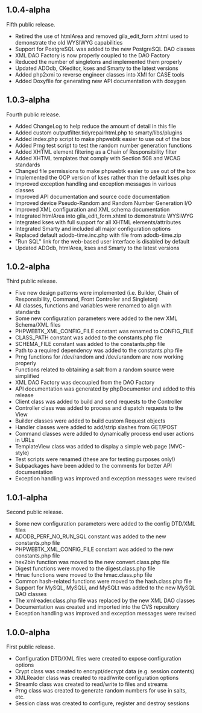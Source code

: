 1.0.4-alpha
-----------

Fifth public release.

* Retired the use of htmlArea and removed gila_edit_form.xhtml used to
  demonstrate the old WYSIWYG capabilities
* Support for PostgreSQL was added to the new PostgreSQL DAO classes
* XML DAO Factory is now properly coupled to the DAO Factory
* Reduced the number of singletons and implemented them properly
* Updated ADOdb, CKeditor, kses and Smarty to the latest versions
* Added php2xmi to reverse engineer classes into XMI for CASE tools
* Added Doxyfile for generating new API documentation with doxygen

1.0.3-alpha
-----------

Fourth public release.

* Added ChangeLog to help reduce the amount of detail in this file
* Added custom outputfilter.tidyrepairhtml.php to smarty/libs/plugins
* Added index.php script to make phpwebtk easier to use out of the box
* Added Prng test script to test the random number generation functions
* Added XHTML element filtering as a Chain of Responsibility filter
* Added XHTML templates that comply with Section 508 and WCAG standards
* Changed file permissions to make phpwebtk easier to use out of the box
* Implemented the OOP version of kses rather than the default kses.php
* Improved exception handling and exception messages in various classes
* Improved API documentation and source code documentation
* Improved device Pseudo-Random and Random Number Generation I/O
* Improved XML configuration and XML schema documentation
* Integrated htmlArea into gila_edit_form.xhtml to demonstrate WYSIWYG
* Integrated kses with full support for all XHTML elements/attributes
* Integrated Smarty and included all major configuration options
* Replaced default adodb-time.inc.php with file from adodb-time.zip
* "Run SQL" link for the web-based user interface is disabled by default
* Updated ADOdb, htmlArea, kses and Smarty to the latest versions

1.0.2-alpha
-----------

Third public release.

* Five new design patterns were implemented (i.e. Builder, Chain of
  Responsibility, Command, Front Controller and Singleton)
* All classes, functions and variables were renamed to align with
  standards
* Some new configuration parameters were added to the new XML Schema/XML
  files
* PHPWEBTK_XML_CONFIG_FILE constant was renamed to CONFIG_FILE
* CLASS_PATH constant was added to the constants.php file
* SCHEMA_FILE constant was added to the constants.php file
* Path to a required dependency was added to the constants.php file
* Prng functions for /dev/random and /dev/urandom are now working
  properly
* Functions related to obtaining a salt from a random source were
  simplified
* XML DAO Factory was decoupled from the DAO Factory
* API documentation was generated by phpDocumentor and added to this
  release
* Client class was added to build and send requests to the Controller
* Controller class was added to process and dispatch requests to the
  View
* Builder classes were added to build custom Request objects
* Handler classes were added to add/strip slashes from GET/POST
* Command classes were added to dynamically process end user actions in
  URLs
* TemplateView class was added to display a simple web page (MVC-style)
* Test scripts were renamed (these are for testing purposes only!)
* Subpackages have been added to the comments for better API
  documentation
* Exception handling was improved and exception messages were revised

1.0.1-alpha
-----------

Second public release.

* Some new configuration parameters were added to the config DTD/XML
  files
* ADODB_PERF_NO_RUN_SQL constant was added to the new constants.php file
* PHPWEBTK_XML_CONFIG_FILE constant was added to the new constants.php
  file
* hex2bin function was moved to the new convert.class.php file
* Digest functions were moved to the digest.class.php file
* Hmac functions were moved to the hmac.class.php file
* Common hash-related functions were moved to the hash.class.php file
* Support for MySQL, MySQLi, and MySQLt was added to the new MySQL DAO
  classes
* The xmlreader.class.php file was replaced by the new XML DAO classes
* Documentation was created and imported into the CVS repository
* Exception handling was improved and exception messages were revised

1.0.0-alpha
-----------

First public release.

* Configuration DTD/XML files were created to expose configuration
  options
* Crypt class was created to encrypt/decrypt data (e.g. session
  contents)
* XMLReader class was created to read/write configuration options
* StreamIo class was created to read/write to files and streams
* Prng class was created to generate random numbers for use in salts,
  etc.
* Session class was created to configure, register and destroy sessions
